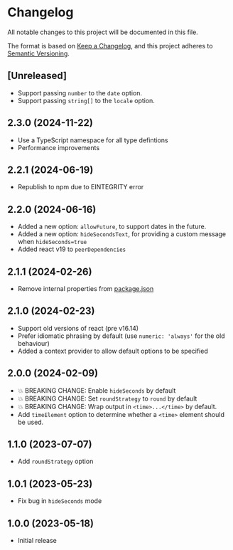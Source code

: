 # Changelog

All notable changes to this project will be documented in this file.

The format is based on [Keep a Changelog](https://keepachangelog.com/en/1.0.0/),
and this project adheres to [Semantic Versioning](https://semver.org/spec/v2.0.0.html).

## [Unreleased]

- Support passing `number` to the `date` option.
- Support passing `string[]` to the `locale` option.

## 2.3.0 (2024-11-22)

- Use a TypeScript namespace for all type defintions
- Performance improvements

## 2.2.1 (2024-06-19)

- Republish to npm due to EINTEGRITY error

## 2.2.0 (2024-06-16)

- Added a new option: `allowFuture`, to support dates in the future.
- Added a new option: `hideSecondsText`, for providing a custom message when `hideSeconds=true`
- Added react v19 to `peerDependencies`

## 2.1.1 (2024-02-26)

- Remove internal properties from [package.json](./package.json)

## 2.1.0 (2024-02-23)

- Support old versions of react (pre v16.14)
- Prefer idiomatic phrasing by default (use `numeric: 'always'` for the old behaviour)
- Added a context provider to allow default options to be specified

## 2.0.0 (2024-02-09)

- 💥 BREAKING CHANGE: Enable `hideSeconds` by default
- 💥 BREAKING CHANGE: Set `roundStrategy` to `round` by default
- 💥 BREAKING CHANGE: Wrap output in `<time>...</time>` by default.
- Add `timeElement` option to determine whether a `<time>` element should be used.

## 1.1.0 (2023-07-07)

- Add `roundStrategy` option

## 1.0.1 (2023-05-23)

- Fix bug in `hideSeconds` mode

## 1.0.0 (2023-05-18)

- Initial release
